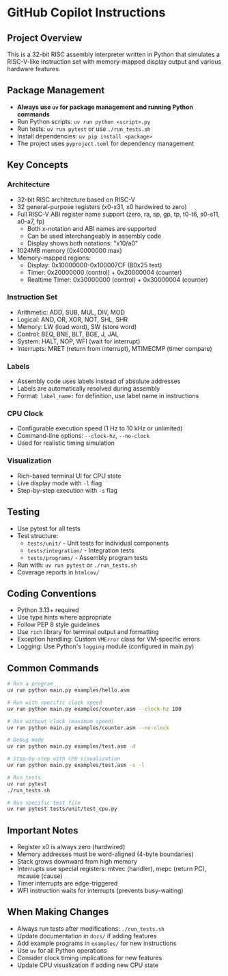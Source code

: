 # GitHub Copilot Instructions

## Project Overview
This is a 32-bit RISC assembly interpreter written in Python that simulates a RISC-V-like instruction set with memory-mapped display output and various hardware features.

## Package Management
- **Always use `uv` for package management and running Python commands**
- Run Python scripts: `uv run python <script>.py`
- Run tests: `uv run pytest` or use `./run_tests.sh`
- Install dependencies: `uv pip install <package>`
- The project uses `pyproject.toml` for dependency management

## Key Concepts

### Architecture
- 32-bit RISC architecture based on RISC-V
- 32 general-purpose registers (x0-x31, x0 hardwired to zero)
- Full RISC-V ABI register name support (zero, ra, sp, gp, tp, t0-t6, s0-s11, a0-a7, fp)
  - Both x-notation and ABI names are supported
  - Can be used interchangeably in assembly code
  - Display shows both notations: "x10/a0"
- 1024MB memory (0x40000000 max)
- Memory-mapped regions:
  - Display: 0x10000000-0x100007CF (80x25 text)
  - Timer: 0x20000000 (control) + 0x20000004 (counter)
  - Realtime Timer: 0x30000000 (control) + 0x30000004 (counter)

### Instruction Set
- Arithmetic: ADD, SUB, MUL, DIV, MOD
- Logical: AND, OR, XOR, NOT, SHL, SHR
- Memory: LW (load word), SW (store word)
- Control: BEQ, BNE, BLT, BGE, J, JAL
- System: HALT, NOP, WFI (wait for interrupt)
- Interrupts: MRET (return from interrupt), MTIMECMP (timer compare)

### Labels
- Assembly code uses labels instead of absolute addresses
- Labels are automatically resolved during assembly
- Format: `label_name:` for definition, use label name in instructions

### CPU Clock
- Configurable execution speed (1 Hz to 10 kHz or unlimited)
- Command-line options: `--clock-hz`, `--no-clock`
- Used for realistic timing simulation

### Visualization
- Rich-based terminal UI for CPU state
- Live display mode with `-l` flag
- Step-by-step execution with `-s` flag

## Testing
- Use pytest for all tests
- Test structure:
  - `tests/unit/` - Unit tests for individual components
  - `tests/integration/` - Integration tests
  - `tests/programs/` - Assembly program tests
- Run with: `uv run pytest` or `./run_tests.sh`
- Coverage reports in `htmlcov/`

## Coding Conventions
- Python 3.13+ required
- Use type hints where appropriate
- Follow PEP 8 style guidelines
- Use `rich` library for terminal output and formatting
- Exception handling: Custom `VMError` class for VM-specific errors
- Logging: Use Python's `logging` module (configured in main.py)

## Common Commands
```bash
# Run a program
uv run python main.py examples/hello.asm

# Run with specific clock speed
uv run python main.py examples/counter.asm --clock-hz 100

# Run without clock (maximum speed)
uv run python main.py examples/counter.asm --no-clock

# Debug mode
uv run python main.py examples/test.asm -d

# Step-by-step with CPU visualization
uv run python main.py examples/test.asm -s -l

# Run tests
uv run pytest
./run_tests.sh

# Run specific test file
uv run pytest tests/unit/test_cpu.py
```

## Important Notes
- Register x0 is always zero (hardwired)
- Memory addresses must be word-aligned (4-byte boundaries)
- Stack grows downward from high memory
- Interrupts use special registers: mtvec (handler), mepc (return PC), mcause (cause)
- Timer interrupts are edge-triggered
- WFI instruction waits for interrupts (prevents busy-waiting)

## When Making Changes
- Always run tests after modifications: `./run_tests.sh`
- Update documentation in `docs/` if adding features
- Add example programs in `examples/` for new instructions
- Use `uv` for all Python operations
- Consider clock timing implications for new features
- Update CPU visualization if adding new CPU state